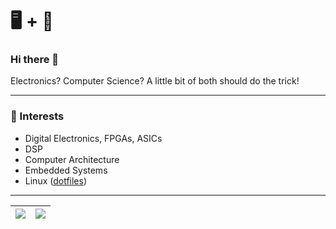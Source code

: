 # :desktop_computer: + :penguin:

### Hi there 👋

Electronics? Computer Science? A little bit of both should do the trick!

---

### :telescope: Interests

* Digital Electronics, FPGAs, ASICs
* DSP
* Computer Architecture
* Embedded Systems
* Linux ([dotfiles](https://github.com/CodePurble/dots))

---

| <a href="https://github.com/anuraghazra/github-readme-stats"><img align="center" src="https://github-readme-stats.vercel.app/api?username=CodePurble&count_private=true&show_icons=true&theme=onedark" /></a> | <a href="https://github.com/anuraghazra/github-readme-stats"><img align="center" src="https://github-readme-stats.vercel.app/api/top-langs/?username=CodePurble&layout=compact&show_icons=true&theme=onedark" /></a> |
|-------------|-------------|
